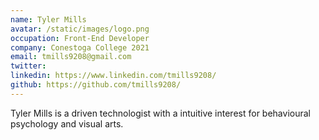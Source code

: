 ```yaml
---
name: Tyler Mills
avatar: /static/images/logo.png
occupation: Front-End Developer
company: Conestoga College 2021
email: tmills9208@gmail.com
twitter:
linkedin: https://www.linkedin.com/tmills9208/
github: https://github.com/tmills9208/
---
```


Tyler Mills is a driven technologist with a intuitive interest for behavioural psychology and visual arts.
